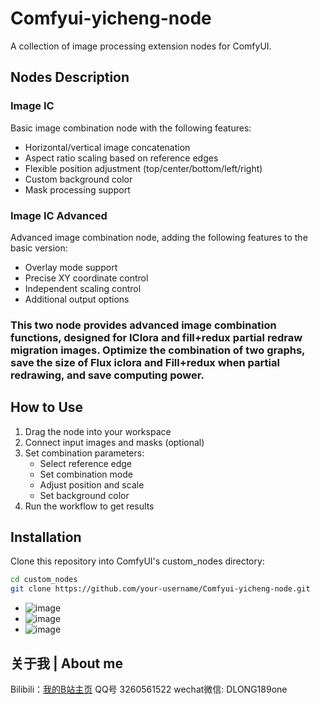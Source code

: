 # Comfyui-yicheng-node

A collection of image processing extension nodes for ComfyUI.

## Nodes Description

### Image IC
Basic image combination node with the following features:
- Horizontal/vertical image concatenation
- Aspect ratio scaling based on reference edges
- Flexible position adjustment (top/center/bottom/left/right)
- Custom background color
- Mask processing support

### Image IC Advanced
Advanced image combination node, adding the following features to the basic version:
- Overlay mode support
- Precise XY coordinate control
- Independent scaling control
- Additional output options

### This two node provides advanced image combination functions, designed for IClora and fill+redux partial redraw migration images. Optimize the combination of two graphs, save the size of Flux iclora and Fill+redux when partial redrawing, and save computing power.

## How to Use

1. Drag the node into your workspace
2. Connect input images and masks (optional)
3. Set combination parameters:
   - Select reference edge
   - Set combination mode
   - Adjust position and scale
   - Set background color
4. Run the workflow to get results

## Installation

Clone this repository into ComfyUI's custom_nodes directory:
```bash
cd custom_nodes
git clone https://github.com/your-username/Comfyui-yicheng-node.git
```

   - ![image](https://github.com/user-attachments/assets/a81c8e3f-b32d-4e26-ada5-ecf145fafce6)
   - ![image](https://github.com/user-attachments/assets/a6b75f7c-d8b9-4b3e-aca6-32a6444998fb)
   - ![image](https://github.com/user-attachments/assets/26c561f3-4169-4bc6-8404-e7246349a82f)


## 关于我 | About me

Bilibili：[我的B站主页](https://space.bilibili.com/498399023?spm_id_from=333.1007.0.0)
QQ号 3260561522
wechat微信: DLONG189one



